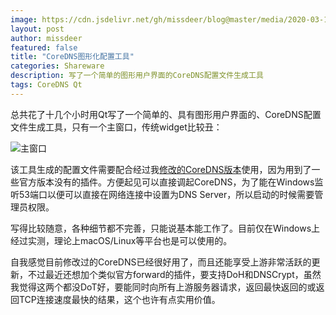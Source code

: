```yaml
---
image: https://cdn.jsdelivr.net/gh/missdeer/blog@master/media/2020-03-19/mainwindow.png
layout: post
author: missdeer
featured: false
title: "CoreDNS图形化配置工具"
categories: Shareware
description: 写了一个简单的图形用户界面的CoreDNS配置文件生成工具
tags: CoreDNS Qt
---
```

总共花了十几个小时用Qt写了一个简单的、具有图形用户界面的、CoreDNS配置文件生成工具，只有一个主窗口，传统widget比较丑：

![主窗口](https://cdn.jsdelivr.net/gh/missdeer/blog@master/media/2020-03-19/mainwindow.png)

该工具生成的配置文件需要配合经过我[修改的CoreDNS版本](https://github.com/missdeer/coredns_custom_build)使用，因为用到了一些官方版本没有的插件。方便起见可以直接调起CoreDNS，为了能在Windows监听53端口以便可以直接在网络连接中设置为DNS Server，所以启动的时候需要管理员权限。

写得比较随意，各种细节都不完善，只能说基本能工作了。目前仅在Windows上经过实测，理论上macOS/Linux等平台也是可以使用的。

自我感觉目前修改过的CoreDNS已经很好用了，而且还能享受上游非常活跃的更新，不过最近还想加个类似官方forward的插件，要支持DoH和DNSCrypt，虽然我觉得这两个都没DoT好，要能同时向所有上游服务器请求，返回最快返回的或返回TCP连接速度最快的结果，这个也许有点实用价值。